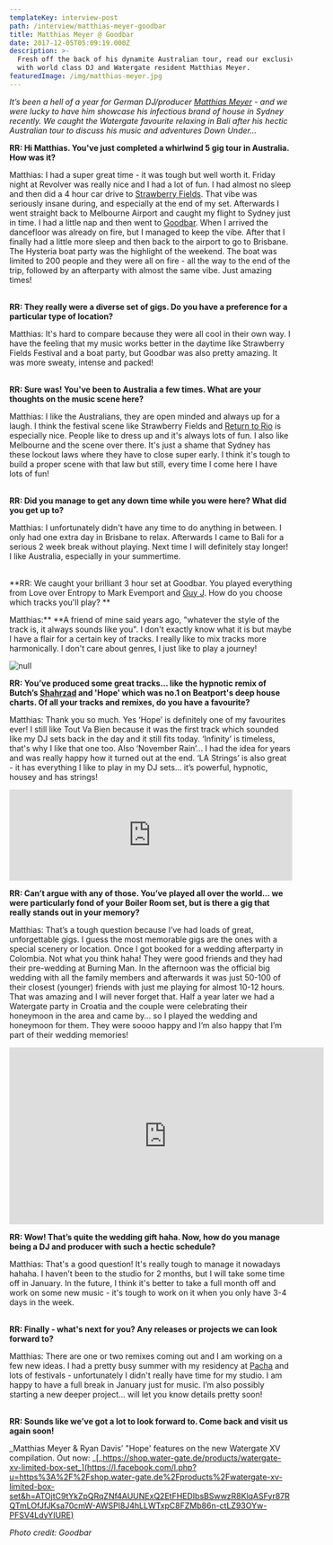 ```yaml
---
templateKey: interview-post
path: /interview/matthias-meyer-goodbar
title: Matthias Meyer @ Goodbar
date: 2017-12-05T05:09:19.000Z
description: >-
  Fresh off the back of his dynamite Australian tour, read our exclusive chat
  with world class DJ and Watergate resident Matthias Meyer.
featuredImage: /img/matthias-meyer.jpg
---
```

_It’s been a hell of a year for German DJ/producer [Matthias Meyer](https://www.facebook.com/matthiasmeyermusic/) - and we were lucky to have him showcase his infectious brand of house in Sydney recently. We caught the Watergate favourite relaxing in Bali after his hectic Australian tour to discuss his music and adventures Down Under…_

**RR: Hi Matthias. You've just completed a whirlwind 5 gig tour in Australia. How was it?**

Matthias: I had a super great time - it was tough but well worth it. Friday night at Revolver was really nice and I had a lot of fun. I had almost no sleep and then did a 4 hour car drive to [Strawberry Fields](https://www.facebook.com/TheStrawberryFieldsFestival/). That vibe was seriously insane during, and especially at the end of my set. Afterwards I went straight back to Melbourne Airport and caught my flight to Sydney just in time. I had a little nap and then went to [G](https://www.facebook.com/goodbarsydney/)[oodbar](https://www.facebook.com/goodbarsydney/). When I arrived the dancefloor was already on fire, but I managed to keep the vibe. After that I finally had a little more sleep and then back to the airport to go to Brisbane. The Hysteria boat party was the highlight of the weekend. The boat was limited to 200 people and they were all on fire - all the way to the end of the trip, followed by an afterparty with almost the same vibe. Just amazing times!
<br><br>

**RR: They really were a diverse set of gigs. Do you have a preference for a particular type of location?**

Matthias: It's hard to compare because they were all cool in their own way. I have the feeling that my music works better in the daytime like Strawberry Fields Festival and a boat party, but Goodbar was also pretty amazing. It was more sweaty, intense and packed!
<br><br>

**RR: Sure was! You've been to Australia a few times. What are your thoughts on the music scene here?**

Matthias: I like the Australians, they are open minded and always up for a laugh. I think the festival scene like Strawberry Fields and [Return to Rio](https://www.facebook.com/ReturnToRio/) is especially nice. People like to dress up and it's always lots of fun. I also like Melbourne and the scene over there. It's just a shame that Sydney has these lockout laws where they have to close super early. I think it's tough to build a proper scene with that law but still, every time I come here I have lots of fun!
<br><br>

**RR: Did you manage to get any down time while you were here? What did you get up to?**

Matthias: I unfortunately didn't have any time to do anything in between. I only had one extra day in Brisbane to relax. Afterwards I came to Bali for a serious 2 week break without playing. Next time I will definitely stay longer! I like Australia, especially in your summertime. 
<br><br>

**RR: We caught your brilliant 3 hour set at Goodbar. You played everything from Love over Entropy to Mark Evemport and [Guy J](https://www.facebook.com/guyjofficial/). How do you choose which tracks you'll play? **

Matthias:\*\* \*\*A friend of mine said years ago, "whatever the style of the track is, it always sounds like you". I don't exactly know what it is but maybe I have a flair for a certain key of tracks. I really like to mix tracks more harmonically. I don't care about genres, I just like to play a journey!

![null](/img/matthias-meyer-goodbar.jpg)

**RR: You’ve produced some great tracks… like the hypnotic remix of Butch’s [Shahrzad](https://l.facebook.com/l.php?u=https%3A%2F%2Fwww.youtube.com%2Fwatch%3Fv%3DioEph_P3kPA&h=ATO2BtnyhmwDcABmj9MDZxwhO4AvqD0zNZ6G78Vf1G9IrvBnYOu-9CLvu9y8Pyxoe03hDb_yBlIrEO-wHqp5Pqx7JgK3yyzJHoV6Ph7QHA5pCPq_B34TLAwo) and 'Hope' which was no.1 on Beatport's deep house charts. Of all your tracks and remixes, do you have a favourite?**

Matthias: Thank you so much. Yes ‘Hope’ is definitely one of my favourites ever! I still like Tout Va Bien because it was the first track which sounded like my DJ sets back in the day and it still fits today. ‘Infinity’ is timeless, that's why I like that one too. Also ‘November Rain’... I had the idea for years and was really happy how it turned out at the end. ‘LA Strings’ is also great - it has everything I like to play in my DJ sets… it’s powerful, hypnotic, housey and has strings!

<iframe src="https://embed.beatport.com/?id=9864867&type=track" width="100%" height="162" frameborder="0" scrolling="no" style="max-width:600px;"></iframe>

**RR: Can’t argue with any of those. You’ve played all over the world… we were particularly fond of your Boiler Room set, but is there a gig that really stands out in your memory?**

Matthias: That’s a tough question because I’ve had loads of great, unforgettable gigs. I guess the most memorable gigs are the ones with a special scenery or location. Once I got booked for a wedding afterparty in Colombia. Not what you think haha! They were good friends and they had their pre-wedding at Burning Man. In the afternoon was the official big wedding with all the family members and afterwards it was just 50-100 of their closest (younger) friends with just me playing for almost 10-12 hours. That was amazing and I will never forget that. Half a year later we had a Watergate party in Croatia and the couple were celebrating their honeymoon in the area and came by... so I played the wedding and honeymoon for them. They were soooo happy and I’m also happy that I’m part of their wedding memories!

<iframe width="560" height="315" src="https://www.youtube.com/embed/em_GbURVJrA" frameborder="0" allow="autoplay; encrypted-media" allowfullscreen></iframe>

**RR: Wow! That’s quite the wedding gift haha. Now, how do you manage being a DJ and producer with such a hectic schedule?**

Matthias: That's a good question! It's really tough to manage it nowadays hahaha. I haven’t been to the studio for 2 months, but I will take some time off in January. In the future, I think it's better to take a full month off and work on some new music - it's tough to work on it when you only have 3-4 days in the week.
<br><br>

**RR: Finally - what's next for you? Any releases or projects we can look forward to?**

Matthias: There are one or two remixes coming out and I am working on a few new ideas. I had a pretty busy summer with my residency at [Pacha](https://www.facebook.com/Pacha/) and lots of festivals - unfortunately I didn't really have time for my studio. I am happy to have a full break in January just for music. I’m also possibly starting a new deeper project… will let you know details pretty soon!
<br><br>

**RR: Sounds like we’ve got a lot to look forward to. Come back and visit us again soon!**

_Matthias Meyer & Ryan Davis’ "Hope' features on the new Watergate XV compilation. Out now: _[_https://shop.water-gate.de/products/watergate-xv-limited-box-set_](https://l.facebook.com/l.php?u=https%3A%2F%2Fshop.water-gate.de%2Fproducts%2Fwatergate-xv-limited-box-set&h=ATOjtC9tYkZpQRqZNf4AUUNExQ2EtFHEDIbsBSwwzR8KlqASFyr87RQTmLOfJfJKsa70cmW-AWSPl8J4hLLWTxpC8FZMb86n-ctLZ93OYw-PFSV4LdyYIURE)

_Photo credit: Goodbar_
